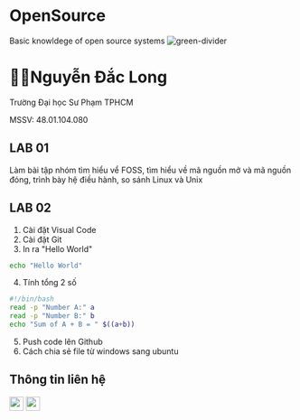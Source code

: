 # OpenSource
Basic knowldege of open source systems
![green-divider](https://user-images.githubusercontent.com/7065401/52071924-c003ad80-2562-11e9-8297-1c6595f8a7ff.png)
# 🧑‍🎓Nguyễn Đắc Long
Trường Đại học Sư Phạm TPHCM

MSSV: 48.01.104.080

## LAB 01
Làm bài tập nhóm tìm hiểu vể FOSS, tìm hiểu về mã nguồn mở và mã nguồn đóng, trình bày hệ điều hành, so sánh Linux và Unix
## LAB 02
1. Cài đặt Visual Code
2. Cài đặt Git
3. In ra "Hello World"
```bash
echo "Hello World"
```
4. Tính tổng 2 số
``` bash
#!/bin/bash
read -p "Number A:" a
read -p "Number B:" b
echo "Sum of A + B = " $((a+b))
```
5. Push code lên Github
6. Cách chia sẻ file từ windows sang ubuntu
## Thông tin liên hệ
[<img src="https://mewxu.net/wp-content/uploads/2017/03/fb_icon.png" alt="email" width="25" />](https://www.facebook.com/profile.php?id=100060840857639)
[<img src="https://cdn.tgdd.vn/2020/03/GameApp/png-200x200.png" alt="email" width="25" />](daclong.k17@gmail.com)
